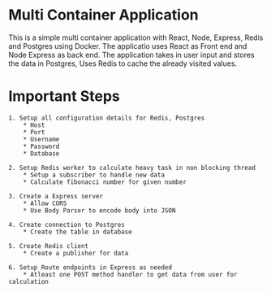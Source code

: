 # Multi Container Application

This is a simple multi container application with React, Node, Express, Redis and Postgres using Docker.
The applicatio uses React as Front end and Node Express as back end.
The application takes in user input and stores the data in Postgres, Uses Redis to cache the already visited values.

# Important Steps

    1. Setup all configuration details for Redis, Postgres
        * Host
        * Port
        * Username
        * Password
        * Database

    2. Setup Redis worker to calculate heavy task in non blocking thread
        * Setup a subscriber to handle new data
        * Calculate fibonacci number for given number

    3. Create a Express server
        * Allow CORS
        * Use Body Parser to encode body into JSON

    4. Create connection to Postgres
        * Create the table in database

    5. Create Redis client
        * Create a publisher for data

    6. Setup Route endpoints in Express as needed
        * Atleast one POST method handler to get data from user for calculation
